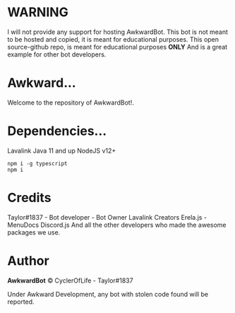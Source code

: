 # WARNING
I will not provide any support for hosting AwkwardBot.
This bot is not meant to be hosted and copied, it is meant for educational purposes.
This open source-github repo, is meant for educational purposes **ONLY**
And is a great example for other bot developers.

# Awkward...
Welcome to the repository of AwkwardBot!.

# Dependencies...
Lavalink
Java 11 and up
NodeJS v12+

    npm i -g typescript
    npm i 
 
# Credits
Taylor#1837 - Bot developer - Bot Owner
Lavalink Creators
Erela.js - MenuDocs
Discord.js
And all the other developers who made the awesome packages we use.

# Author
**AwkwardBot** © CyclerOfLife - Taylor#1837


Under Awkward Development, any bot with stolen code found will be reported.
